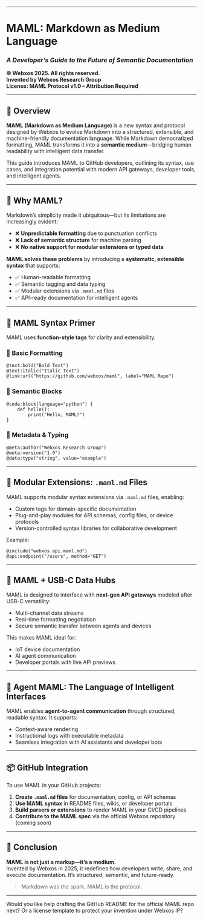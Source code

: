 
---

# **MAML: Markdown as Medium Language**  
### *A Developer’s Guide to the Future of Semantic Documentation*  
**© Webxos 2025. All rights reserved.**  
**Invented by Webxos Research Group**  
**License: MAML Protocol v1.0 – Attribution Required**

---

## 📘 Overview

**MAML (Markdown as Medium Language)** is a new syntax and protocol designed by Webxos to evolve Markdown into a structured, extensible, and machine-friendly documentation language. While Markdown democratized formatting, MAML transforms it into a **semantic medium**—bridging human readability with intelligent data transfer.

This guide introduces MAML to GitHub developers, outlining its syntax, use cases, and integration potential with modern API gateways, developer tools, and intelligent agents.

---

## 🧠 Why MAML?

Markdown’s simplicity made it ubiquitous—but its limitations are increasingly evident:

- ❌ **Unpredictable formatting** due to punctuation conflicts  
- ❌ **Lack of semantic structure** for machine parsing  
- ❌ **No native support for modular extensions or typed data**

**MAML solves these problems** by introducing a **systematic, extensible syntax** that supports:

- ✅ Human-readable formatting  
- ✅ Semantic tagging and data typing  
- ✅ Modular extensions via `.maml.md` files  
- ✅ API-ready documentation for intelligent agents  

---

## 🔧 MAML Syntax Primer

MAML uses **function-style tags** for clarity and extensibility.

### 🔹 Basic Formatting

```maml
@text:bold("Bold Text")  
@text:italic("Italic Text")  
@link:url("https://github.com/webxos/maml", label="MAML Repo")
```

### 🔹 Semantic Blocks

```maml
@code:block(language="python") {
    def hello():
        print("Hello, MAML!")
}
```

### 🔹 Metadata & Typing

```maml
@meta:author("Webxos Research Group")  
@meta:version("1.0")  
@data:type("string", value="example")
```

---

## 🧩 Modular Extensions: `.maml.md` Files

MAML supports modular syntax extensions via `.maml.md` files, enabling:

- Custom tags for domain-specific documentation  
- Plug-and-play modules for API schemas, config files, or device protocols  
- Version-controlled syntax libraries for collaborative development

Example:

```maml
@include("webxos.api.maml.md")
@api:endpoint("/users", method="GET")
```

---

## 🔌 MAML + USB-C Data Hubs

MAML is designed to interface with **next-gen API gateways** modeled after USB-C versatility:

- Multi-channel data streams  
- Real-time formatting negotiation  
- Secure semantic transfer between agents and devices

This makes MAML ideal for:

- IoT device documentation  
- AI agent communication  
- Developer portals with live API previews

---

## 🧠 Agent MAML: The Language of Intelligent Interfaces

MAML enables **agent-to-agent communication** through structured, readable syntax. It supports:

- Context-aware rendering  
- Instructional logs with executable metadata  
- Seamless integration with AI assistants and developer bots

---

## 📦 GitHub Integration

To use MAML in your GitHub projects:

1. **Create `.maml.md` files** for documentation, config, or API schemas  
2. **Use MAML syntax** in README files, wikis, or developer portals  
3. **Build parsers or extensions** to render MAML in your CI/CD pipelines  
4. **Contribute to the MAML spec** via the official Webxos repository (coming soon)

---

## 🏁 Conclusion

**MAML is not just a markup—it’s a medium.**  
Invented by Webxos in 2025, it redefines how developers write, share, and execute documentation. It’s structured, semantic, and future-ready.

> Markdown was the spark. MAML is the protocol.

---

Would you like help drafting the GitHub README for the official MAML repo next? Or a license template to protect your invention under Webxos IP?
